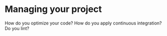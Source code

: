 Managing your project
=====================

How do you optimize your code? How do you apply continuous integration?  Do you lint?


<script type="speaker-notes">
- These are real problems that developers often code their own solution to.

- Wouldn't it be nice if someone already did this and published their code?

- Reuse existing tasks that do the exact-thing you want to accomplish.
</script>

<style scoped>
  @host {
    background-color: #E48632;
    color: #FFF;
  }
</style>


